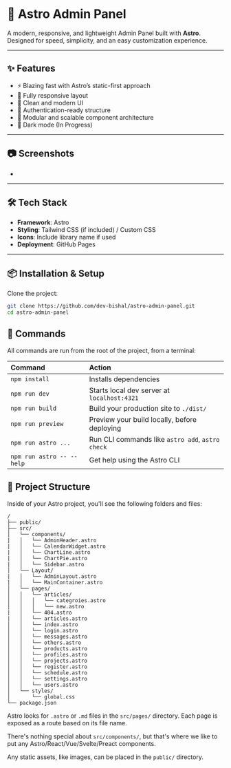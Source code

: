 # 🚀 Astro Admin Panel

A modern, responsive, and lightweight Admin Panel built with **Astro**.  
Designed for speed, simplicity, and an easy customization experience.

---

## ✨ Features

- ⚡ Blazing fast with Astro’s static-first approach
- 📱 Fully responsive layout
- 🎨 Clean and modern UI
- 🔐 Authentication-ready structure
- 🧩 Modular and scalable component architecture
- 🌙 Dark mode (In Progress)


---
## 📷 Screenshots
- 
---

## 🛠️ Tech Stack

- **Framework**: Astro
- **Styling**: Tailwind CSS (if included) / Custom CSS
- **Icons**: Include library name if used
- **Deployment**: GitHub Pages

---
## 📦 Installation & Setup

Clone the project:

```bash
git clone https://github.com/dev-bishal/astro-admin-panel.git
cd astro-admin-panel
```


## 🧞 Commands

All commands are run from the root of the project, from a terminal:

| Command                   | Action                                           |
| :------------------------ | :----------------------------------------------- |
| `npm install`             | Installs dependencies                            |
| `npm run dev`             | Starts local dev server at `localhost:4321`      |
| `npm run build`           | Build your production site to `./dist/`          |
| `npm run preview`         | Preview your build locally, before deploying     |
| `npm run astro ...`       | Run CLI commands like `astro add`, `astro check` |
| `npm run astro -- --help` | Get help using the Astro CLI        
## 🚀 Project Structure

Inside of your Astro project, you'll see the following folders and files:

```text
/
├── public/
├── src/
│   └── components/
|   │   └── AdminHeader.astro
|   │   └── CalendarWidget.astro
|   │   └── ChartLine.astro
|   │   └── ChartPie.astro
|   │   └── Sidebar.astro
│   └── Layout/
|   │   └── AdminLayout.astro
|   │   └── MainContainer.astro
│   └── pages/
│   │   └── articles/
│   │   │   └── categroies.astro
│   │   │   └── new.astro
|   │   └── 404.astro
|   │   └── articles.astro
│   │   └── index.astro
│   │   └── login.astro
│   │   └── messages.astro
│   │   └── others.astro
│   │   └── products.astro
│   │   └── profiles.astro
│   │   └── projects.astro
│   │   └── register.astro
│   │   └── schedule.astro
│   │   └── settings.astro
│   │   └── users.astro
│   └── styles/
│       └── global.css
└── package.json
```

Astro looks for `.astro` or `.md` files in the `src/pages/` directory. Each page is exposed as a route based on its file name.

There's nothing special about `src/components/`, but that's where we like to put any Astro/React/Vue/Svelte/Preact components.

Any static assets, like images, can be placed in the `public/` directory.